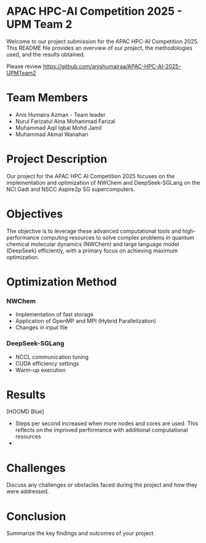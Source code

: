 
# APAC HPC-AI Competition 2025 - UPM Team 2

Welcome to our project submission for the APAC HPC-AI Competition 2025. This README file provides an overview of our project, the methodologies used, and the results obtained.

Please review https://github.com/anishumairaa/APAC-HPC-AI-2025-UPMTeam2

# Team Members
* Anis Humaira Azman - Team leader
* Nurul Farizatul Aina Mohammad Farizal
* Muhammad Aqil Iqbal Mohd Jamil
* Muhammad Akmal Wanahari

# Project Description
Our project for the APAC HPC AI Competition 2025 focuses on the implementation and optimization of NWChem and DeepSeek-SGLang on the NCI Gadi and NSCC Aspire2p SG supercomputers.

# Objectives
The objective is to leverage these advanced computational tools and high-performance computing resources to solve complex problems in quantum chemical molecular dynamics (NWChem) and large language model (DeepSeek) efficiently, with a primary focus on achieving maximum optimization.

# Optimization Method
### NWChem
* Implementation of fast storage
* Application of OpenMP and MPI (Hybrid Parallelization)
* Changes in input file

### DeepSeek-SGLang
* NCCL communication tuning
* CUDA efficiency settings
* Warm-up execution

# Results
[HOOMD Blue]
* Steps per second increased when more nodes and cores are used. This reflects on the improved performance with additional computational resources
* 

# Challenges
Discuss any challenges or obstacles faced during the project and how they were addressed.

# Conclusion
Summarize the key findings and outcomes of your project.

